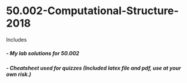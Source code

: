 # 50.002-Computational-Structure-2018
Includes 
##### - My lab solutions for 50.002 
##### - Cheatsheet used for quizzes (Included latex file and pdf, use at your own risk.)
